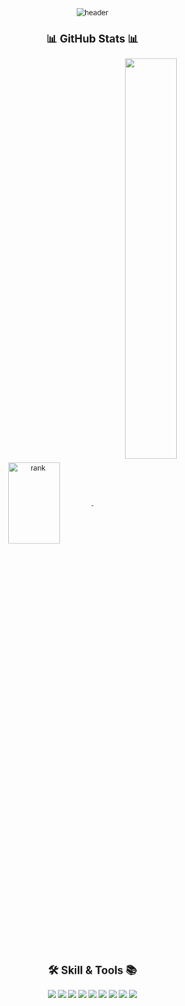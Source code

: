 

<!--
**JaeYooooon/JaeYooooon** is a ✨ _special_ ✨ repository because its `README.md` (this file) appears on your GitHub profile.
Here are some ideas to get you started:
[![Top Langs](https://github-readme-stats.vercel.app/api/top-langs/?username=JaeYooooon&layout=compact)](https://github.com/JaeYooooon/github-readme-stats)
- 🔭 I’m currently working on ...
- 🌱 I’m currently learning ...
- 👯 I’m looking to collaborate on ...
- 🤔 I’m looking for help with ...
- 💬 Ask me about ...
- 📫 How to reach me: ...
- 😄 Pronouns: ...
- ⚡ Fun fact: ...
-->
<div align="center">

![header](https://capsule-render.vercel.app/api?type=waving&color=gradient&height=160&section=header&text=JaeYoon's%20GitHub&fontAlign=50&fontAlignY=63&fontSize=90&fontColor=e6e6fa  )

## 📊 GitHub Stats 📊
<a href="https://opgc.me/#/users/JaeYooooon" target="_blank">
<img align="center" width="45%" height="160px" src="https://api.opgc.me/githubs/users/JaeYooooon/tag/?theme=prism" alt="rank" />
</a>
<a href="https://github.com/JaeYooooon">
<img align="center" width="45%" src="https://github-readme-stats.vercel.app/api?username=JaeYooooon&show_icons=true&theme=cobalt&include_all_commits=true"/>
</a>

## 🛠 Skill & Tools 📚
<p>
  <img src="https://img.shields.io/badge/java-007396?style=for-the-square&logo=java&logoColor=white"> 
  <img src="https://img.shields.io/badge/Javascript-ffb13b?style=for-the-square&logo=javascript&logoColor=white"/>
  <img src="https://img.shields.io/badge/Python-3766AB?style=for-the-square&logo=Python&logoColor=white"/>
  <img src="https://img.shields.io/badge/html-E34F26?style=for-the-square&logo=html5&logoColor=white">
  <img src="https://img.shields.io/badge/CSS-1572B6?style=for-the-square&logo=css3&logoColor=white">
  <img src="https://img.shields.io/badge/BootStrap-7952B3?style=for-the-square&logo=bootstrap&logoColor=white">
  <img src="https://img.shields.io/badge/SpringBoot-6DB33F?style=for-the-square&logo=SpringBoot&logoColor=white"/>
  <img src="https://img.shields.io/badge/Mysql-E6B91E?style=for-the-square&logo=MySql&logoColor=white"/> 
  <img src="https://img.shields.io/badge/GitHub-181717?style=for-the-square&logo=github&logoColor=white">
</p>
<!--
[![Top Langs](https://github-readme-stats.vercel.app/api/top-langs/?username=JaeYooooon&layout=compact)](https://github.com/JaeYooooon/github-readme-stats)
-->
</div>
